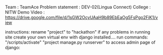 Team : TeamAce
Problem statement : DEV-02(Lingua Connect)
College : NITW
Demo Video : https://drive.google.com/file/d/1sGW2OcyUAaH9b89EbEaOg5FsPgo2FiK1/view


instructions:
 rename "project"  to "hackathon" if any problems in running site
 create your own virtual env with django installed.... run commands:
          "<env name>/scripts/activate"
          "project manage.py runserver"
to access admin page of django:  
